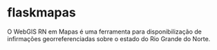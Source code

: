 # flaskmapas
O WebGIS RN em Mapas é uma ferramenta para disponibilização de infirmações georreferenciadas sobre o estado do Rio Grande do Norte.
